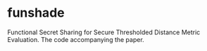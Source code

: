 # funshade
Functional Secret Sharing for Secure Thresholded Distance Metric Evaluation. The code accompanying the paper.
